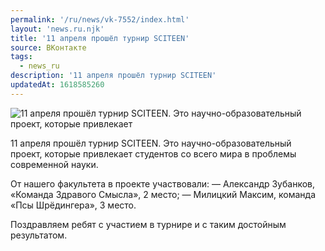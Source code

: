 ```yaml
---
permalink: '/ru/news/vk-7552/index.html'
layout: 'news.ru.njk'
title: '11 апреля прошёл турнир SCITEEN'
source: ВКонтакте
tags:
  - news_ru
description: '11 апреля прошёл турнир SCITEEN'
updatedAt: 1618585260
---
```

![11 апреля прошёл турнир SCITEEN. Это научно-образовательный проект, которые привлекает](https://sun9-41.userapi.com/sun9-7/impg/yDFrJ9BjlXTODxkQxcfA8cwviUWpYWvvNToZOw/A0s0XOIdqTs.jpg?size=1280x715&quality=96&sign=450036554d07df69c84ae001aae12d45&c_uniq_tag=fXiALxvFEgp8ct0U33SAvOT9S28hREkysV1BACIkpMQ&type=album)

11 апреля прошёл турнир SCITEEN. Это научно-образовательный проект, которые привлекает студентов со всего мира в проблемы современной науки.

От нашего факультета в проекте участвовали:
— Александр Зубанков, «Команда Здравого Смысла», 2 место;
— Милицкий Максим, команда «Псы Шрёдингера», 3 место.

Поздравляем ребят с участием в турнире и с таким достойным результатом.
